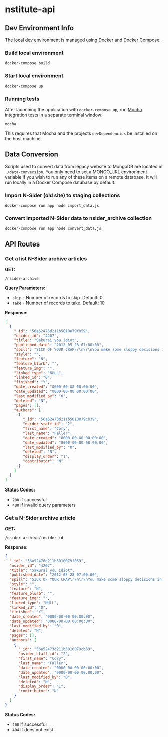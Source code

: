 # nstitute-api



## Dev Environment Info

The local dev environment is managed using [Docker](https://www.docker.com/) and [Docker Compose](https://docs.docker.com/compose/).


### Build local environment
```
docker-compose build
```


### Start local environment
```
docker-compose up
```

### Running tests
After launching the application with `docker-compose up`, run [Mocha](https://mochajs.org/) integration tests in a separate terminal window:
```
mocha
```
This requires that Mocha and the projects `devDependencies` be installed on the host machine.


## Data Conversion

Scripts used to convert data from legacy website to MongoDB are located in `./data-conversion`. You only need to set a MONGO_URL environment variable if you wish to run any of these items on a remote database. It will run locally in a Docker Compose database by default.


### Import N-Sider (old site) to staging collections

```
docker-compose run app node import_data.js
```


### Convert imported N-Sider data to nsider_archive collection

```
docker-compose run app node convert_data.js
```



## API Routes


### Get a list N-Sider archive articles

**GET:**
```
/nsider-archive
```

**Query Parameters:**

* `skip` - Number of records to skip. Default: 0
* `take` - Number of records to take. Default: 10

**Response:**
```json
[
  {
    "_id": "56a52476d211b5010079f059",
    "nsider_id": "4207",
    "title": "Sakurai you idiot",
    "published_date": "2012-05-28 07:00:00",
    "spill": "SICK OF YOUR CRAP\r\n\r\nYou make some sloppy decisions in your single player games let me tell you.  It's easy to beat a thing sure but the second you try to do the harder challenges they end up being hard because of frustrating STUPID things.\r\n\r\nKid Dick at the moment here.  Intensity down a level when you die.  BITE ME.  Half of the shit in the game is \"do this at this intensity.\"  Challenges, certain doors, etc.  The intensity itself is CHALLENGE ENOUGH.  Everything's harder.  But they carry with them the secondary requirement of \"never die ever.\"  Are you fucking me.  I play a level for 15 minutes and die and nope, have to restart completely for this dinky little challenge, because you think \"aw he died better make it a level easier.\"  It's HARD but it's hard for frustrating annoying-ass reasons.  \"Replay everything.\"  Forced replaying of 20-minute levels upon failure is not FUN, it's STUPID.\r\n\r\n[center][img=1][/center]\r\n\r\nYou want to penalize me?  Fine, make me spend hearts again to maintain the intensity upon death.  But do not PERMA-LOWER it and force me to REDO EVERYTHING.\r\n\r\nNOT FUN.\r\n\r\nYOU ARE STUPID.\r\n\r\nYou do this a lot, MasaHiro, this sort of extreme-fuck stuff.  It was all over the place in the Subspace Emissary in SSBB.  I think you are OUT OF CONTROL when not being managed by a Nintendo producer.  I am not sure you have that \"Nintendo sense\" that keeps a game accessible and not really annoying.  You can be hard without being stupid.  So LESS STUPID.\r\n\r\nScore: 9/10",
    "style": "",
    "feature": "N",
    "feature_blurb": "",
    "feature_img": "",
    "linked_type": "NULL",
    "linked_id": "0",
    "finished": "Y",
    "date_created": "0000-00-00 00:00:00",
    "date_updated": "0000-00-00 00:00:00",
    "last_modified_by": "0",
    "deleted": "N",
    "pages": [],
    "authors": [
      {
        "_id": "56a52473d211b5010079cb39",
        "nsider_staff_id": "2",
        "first_name": "Cory",
        "last_name": "Faller",
        "date_created": "0000-00-00 00:00:00",
        "date_updated": "0000-00-00 00:00:00",
        "last_modified_by": "0",
        "deleted": "N",
        "display_order": "1",
        "contributor": "N"
      }
    ]
  }
]
```

**Status Codes:**
* `200` if successful
* `400` if invalid query parameters


### Get a N-Sider archive article

**GET:**
```
/nsider-archive/:nsider_id
```

**Response:**
```json
{
  "_id": "56a52476d211b5010079f059",
  "nsider_id": "4207",
  "title": "Sakurai you idiot",
  "published_date": "2012-05-28 07:00:00",
  "spill": "SICK OF YOUR CRAP\r\n\r\nYou make some sloppy decisions in your single player games let me tell you.  It's easy to beat a thing sure but the second you try to do the harder challenges they end up being hard because of frustrating STUPID things.\r\n\r\nKid Dick at the moment here.  Intensity down a level when you die.  BITE ME.  Half of the shit in the game is \"do this at this intensity.\"  Challenges, certain doors, etc.  The intensity itself is CHALLENGE ENOUGH.  Everything's harder.  But they carry with them the secondary requirement of \"never die ever.\"  Are you fucking me.  I play a level for 15 minutes and die and nope, have to restart completely for this dinky little challenge, because you think \"aw he died better make it a level easier.\"  It's HARD but it's hard for frustrating annoying-ass reasons.  \"Replay everything.\"  Forced replaying of 20-minute levels upon failure is not FUN, it's STUPID.\r\n\r\n[center][img=1][/center]\r\n\r\nYou want to penalize me?  Fine, make me spend hearts again to maintain the intensity upon death.  But do not PERMA-LOWER it and force me to REDO EVERYTHING.\r\n\r\nNOT FUN.\r\n\r\nYOU ARE STUPID.\r\n\r\nYou do this a lot, MasaHiro, this sort of extreme-fuck stuff.  It was all over the place in the Subspace Emissary in SSBB.  I think you are OUT OF CONTROL when not being managed by a Nintendo producer.  I am not sure you have that \"Nintendo sense\" that keeps a game accessible and not really annoying.  You can be hard without being stupid.  So LESS STUPID.\r\n\r\nScore: 9/10",
  "style": "",
  "feature": "N",
  "feature_blurb": "",
  "feature_img": "",
  "linked_type": "NULL",
  "linked_id": "0",
  "finished": "Y",
  "date_created": "0000-00-00 00:00:00",
  "date_updated": "0000-00-00 00:00:00",
  "last_modified_by": "0",
  "deleted": "N",
  "pages": [],
  "authors": [
    {
      "_id": "56a52473d211b5010079cb39",
      "nsider_staff_id": "2",
      "first_name": "Cory",
      "last_name": "Faller",
      "date_created": "0000-00-00 00:00:00",
      "date_updated": "0000-00-00 00:00:00",
      "last_modified_by": "0",
      "deleted": "N",
      "display_order": "1",
      "contributor": "N"
    }
  ]
}
```

**Status Codes:**
* `200` if successful
* `404` if does not exist
